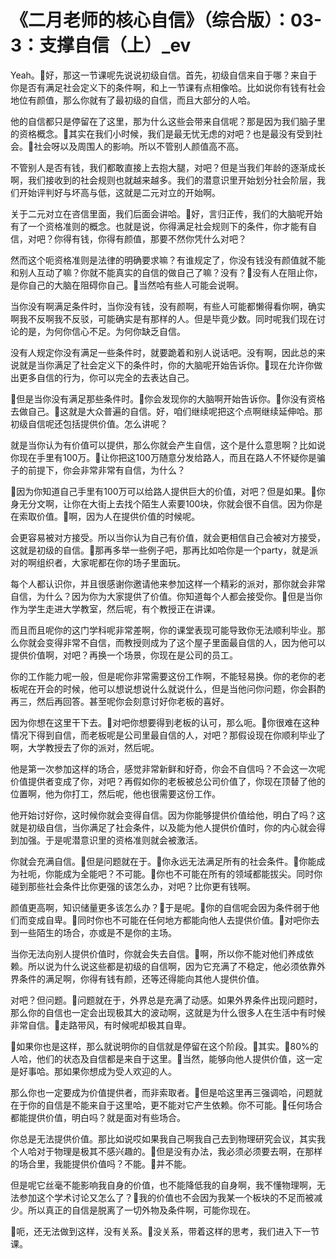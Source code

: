 # 《二月老师的核心自信》（综合版）：03-3：支撑自信（上）_ev

Yeah。🎼好，那这一节课呢先说说初级自信。首先，初级自信来自于哪？来自于你是否有满足社会定义下的条件啊，和上一节课有点相像哈。比如说你有钱有社会地位有颜值，那么你就有了最初级的自信，而且大部分的人哈。

他的自信都只是停留在了这里，那为什么这些会带来自信呢？那是因为我们脑子里的资格概念。🎼其实在我们小时候，我们是最无忧无虑的对吧？也是最没有受到社会。🎼社会呀以及周围人的影响。所以不管别人颜值高不高。

不管别人是否有钱，我们都敢直接上去抱大腿，对吧？但是当我们年龄的逐渐成长啊，我们接收到的社会规则也就越来越多。我们的潜意识里开始划分社会阶层，我们开始评判好与坏高与低，这就是二元对立的开始啊。

关于二元对立在咨信里面，我们后面会讲哈。🎼好，言归正传，我们的大脑呢开始有了一个资格准则的概念。也就是说，你得满足社会规则下的条件，你才能有自信，对吧？你得有钱，你得有颜值，那要不然你凭什么对吧？

然而这个呃资格准则是法律的明确要求嘛？有谁规定了，你没有钱没有颜值就不能和别人互动了嘛？你就不能真实的自信的做自己了嘛？没有？🎼没有人在阻止你，是你自己的大脑在阻碍你自己。🎼当然哈有些人可能会说啊。

当你没有啊满足条件时，当你没有钱，没有颜啊，有些人可能都懒得看你啊，确实啊我不反啊我不反驳，可能确实是有那样的人。但是毕竟少数。同时呢我们现在讨论的是，为何你信心不足。为何你缺乏自信。

没有人规定你没有满足一些条件时，就要跪着和别人说话吧。没有啊，因此总的来说就是当你满足了社会定义下的条件时，你的大脑呢开始告诉你。🎼现在允许你做出更多自信的行为，你可以完全的去表达自己。

🎼但是当你没有满足那些条件时。🎼你会发现你的大脑啊开始告诉你。🎼你没有资格去做自己。🎼这就是大众普遍的自信。好，咱们继续呢把这个点啊继续延伸哈。那初级自信呢还包括提供价值。怎么讲呢？

就是当你认为有价值可以提供，那么你就会产生自信，这个是什么意思啊？比如说你现在手里有100万。🎼让你把这100万随意分发给路人，而且在路人不怀疑你是骗子的前提下，你会非常非常有自信，为什么？

🎼因为你知道自己手里有100万可以给路人提供巨大的价值，对吧？但是如果。🎼你身无分文啊，让你在大街上去找个陌生人索要100块，你就会很不自信。因为你是在索取价值。🎼啊，因为人在提供价值的时候呢。

会更容易被对方接受。所以当你认为自己有价值，就会更相信自己会被对方接受，这就是初级的自信。🎼那再多举一些例子吧，那再比如哈你是一个party，就是派对的啊组织者，大家呢都在你的场子里面玩。

每个人都认识你，并且很感谢你邀请他来参加这样一个精彩的派对，那你就会非常自信，为什么？因为你为大家提供了价值。你知道每个人都会接受你。🎼但是当你作为学生走进大学教室，然后呢，有个教授正在讲课。

而且而且呢你的这门学科呢非常差啊，你的课堂表现可能导致你无法顺利毕业。那么你就会变得非常不自信，而教授则成为了这个屋子里面最自信的人，因为他可以提供价值啊，对吧？再换一个场景，你现在是公司的员工。

你的工作能力呢一般，但是呢你非常需要这份工作啊，不能轻易换。你的老你的老板呢在开会的时候，他可以想说想说什么就说什么，但是当他问你问题，你会斟酌再三，然后再回答。甚至呢你会刻意讨好你老板的喜好。

因为你想在这里干下去。🎼对吧你想要得到老板的认可，那么呃。🎼你很难在这种情况下得到自信，而老板呢是公司里最自信的人，对吧？那假设现在你顺利毕业了啊，大学教授去了你的派对，然后呢。

他是第一次参加这样的场合，感觉非常新鲜和好奇，你会不自信吗？不会这一次呢价值提供者变成了你，对吧？再假如你的老板被总公司价值了，你现在顶替了他的位置啊，他为你打工，然后呢，他也很需要这份工作。

他开始讨好你，这时候你就会变得自信。因为你能够提供价值给他，明白了吗？这就是初级自信，当你满足了社会条件，以及能为他人提供价值时，你的内心就会得到加强。于是呢潜意识里的资格准则就会被激活。

你就会充满自信。🎼但是问题就在于。🎼你永远无法满足所有的社会条件。🎼你能成为社呃，你能成为全能吧？不可能。🎼你也不可能在所有的领域都能拔尖。同时你碰到那些社会条件比你更强的该怎么办，对吧？比你更有钱啊。

颜值更高啊，知识储量更多该怎么办？🎼于是呢。🎼你的自信呢会因为条件弱于他们而变成自卑。🎼同时你也不可能在任何地方都能向他人去提供价值。🎼对吧你去到一些陌生的场合，亦或是不是你的主场。

当你无法向别人提供价值时，你就会失去自信。🎼啊，所以你不能对他们养成依赖。所以说为什么说这些都是初级的自信啊，因为它充满了不稳定，他必须依靠外界条件的满足啊，你得有钱有颜，还等还得能向其他人提供价值。

对吧？但问题。🎼问题就在于，外界总是充满了动感。如果外界条件出现问题时，那么你的自信也一定会出现极其大的波动啊，这就是为什么很多人在生活中有时候非常自信。🎼走路带风，有时候呢却极其自卑。

🎼如果你也是这样，那么就说明你的自信就是停留在这个阶段。🎼其实。🎼80%的人哈，他们的状态及自信都是来自于这里。🎼当然，能够向他人提供价值，这一定是好事哈。那如果你想成为受人欢迎的人。

那么你也一定要成为价值提供者，而非索取者。🎼但是哈这里再三强调哈，问题就在于你的自信是不能来自于这里哈，更不能对它产生依赖。你不可能。🎼任何场合都能提供价值，明白吗？就是面对有些场合。

你总是无法提供价值。那比如说哎如果我自己啊我自己去到物理研究会议，其实我个人哈对于物理是极其不感兴趣的。🎼但是没有办法，我必须必须要去啊，在那样的场合里，我能提供价值吗？不能。🎼并不能。

但是呢它丝毫不能影响我自身的价值，也不能降低我的自身啊，我不懂物理啊，无法参加这个学术讨论又怎么了？🎼我的价值也不会因为我某一个板块的不足而被减少。所以真正的自信是脱离了一切外物及条件啊，可能你现在。

🎼呃，还无法做到这样，没有关系。🎼没关系，带着这样的思考，我们进入下一节课。